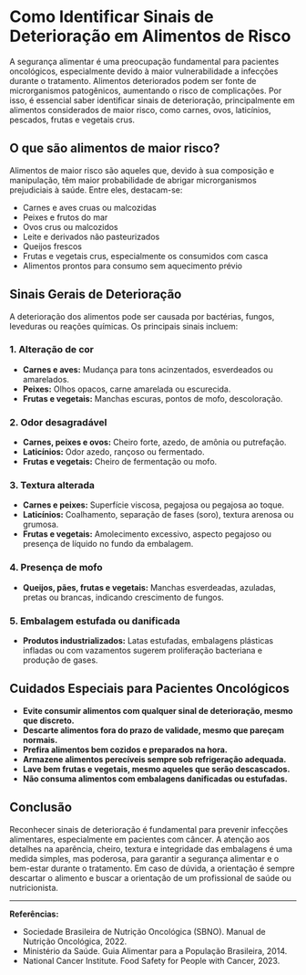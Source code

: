 # Como Identificar Sinais de Deterioração em Alimentos de Risco

A segurança alimentar é uma preocupação fundamental para pacientes oncológicos, especialmente devido à maior vulnerabilidade a infecções durante o tratamento. Alimentos deteriorados podem ser fonte de microrganismos patogênicos, aumentando o risco de complicações. Por isso, é essencial saber identificar sinais de deterioração, principalmente em alimentos considerados de maior risco, como carnes, ovos, laticínios, pescados, frutas e vegetais crus.

## O que são alimentos de maior risco?

Alimentos de maior risco são aqueles que, devido à sua composição e manipulação, têm maior probabilidade de abrigar microrganismos prejudiciais à saúde. Entre eles, destacam-se:

- Carnes e aves cruas ou malcozidas
- Peixes e frutos do mar
- Ovos crus ou malcozidos
- Leite e derivados não pasteurizados
- Queijos frescos
- Frutas e vegetais crus, especialmente os consumidos com casca
- Alimentos prontos para consumo sem aquecimento prévio

## Sinais Gerais de Deterioração

A deterioração dos alimentos pode ser causada por bactérias, fungos, leveduras ou reações químicas. Os principais sinais incluem:

### 1. Alteração de cor

- **Carnes e aves:** Mudança para tons acinzentados, esverdeados ou amarelados.
- **Peixes:** Olhos opacos, carne amarelada ou escurecida.
- **Frutas e vegetais:** Manchas escuras, pontos de mofo, descoloração.

### 2. Odor desagradável

- **Carnes, peixes e ovos:** Cheiro forte, azedo, de amônia ou putrefação.
- **Laticínios:** Odor azedo, rançoso ou fermentado.
- **Frutas e vegetais:** Cheiro de fermentação ou mofo.

### 3. Textura alterada

- **Carnes e peixes:** Superfície viscosa, pegajosa ou pegajosa ao toque.
- **Laticínios:** Coalhamento, separação de fases (soro), textura arenosa ou grumosa.
- **Frutas e vegetais:** Amolecimento excessivo, aspecto pegajoso ou presença de líquido no fundo da embalagem.

### 4. Presença de mofo

- **Queijos, pães, frutas e vegetais:** Manchas esverdeadas, azuladas, pretas ou brancas, indicando crescimento de fungos.

### 5. Embalagem estufada ou danificada

- **Produtos industrializados:** Latas estufadas, embalagens plásticas infladas ou com vazamentos sugerem proliferação bacteriana e produção de gases.

## Cuidados Especiais para Pacientes Oncológicos

- **Evite consumir alimentos com qualquer sinal de deterioração, mesmo que discreto.**
- **Descarte alimentos fora do prazo de validade, mesmo que pareçam normais.**
- **Prefira alimentos bem cozidos e preparados na hora.**
- **Armazene alimentos perecíveis sempre sob refrigeração adequada.**
- **Lave bem frutas e vegetais, mesmo aqueles que serão descascados.**
- **Não consuma alimentos com embalagens danificadas ou estufadas.**

## Conclusão

Reconhecer sinais de deterioração é fundamental para prevenir infecções alimentares, especialmente em pacientes com câncer. A atenção aos detalhes na aparência, cheiro, textura e integridade das embalagens é uma medida simples, mas poderosa, para garantir a segurança alimentar e o bem-estar durante o tratamento. Em caso de dúvida, a orientação é sempre descartar o alimento e buscar a orientação de um profissional de saúde ou nutricionista.

---

**Referências:**

- Sociedade Brasileira de Nutrição Oncológica (SBNO). Manual de Nutrição Oncológica, 2022.
- Ministério da Saúde. Guia Alimentar para a População Brasileira, 2014.
- National Cancer Institute. Food Safety for People with Cancer, 2023.